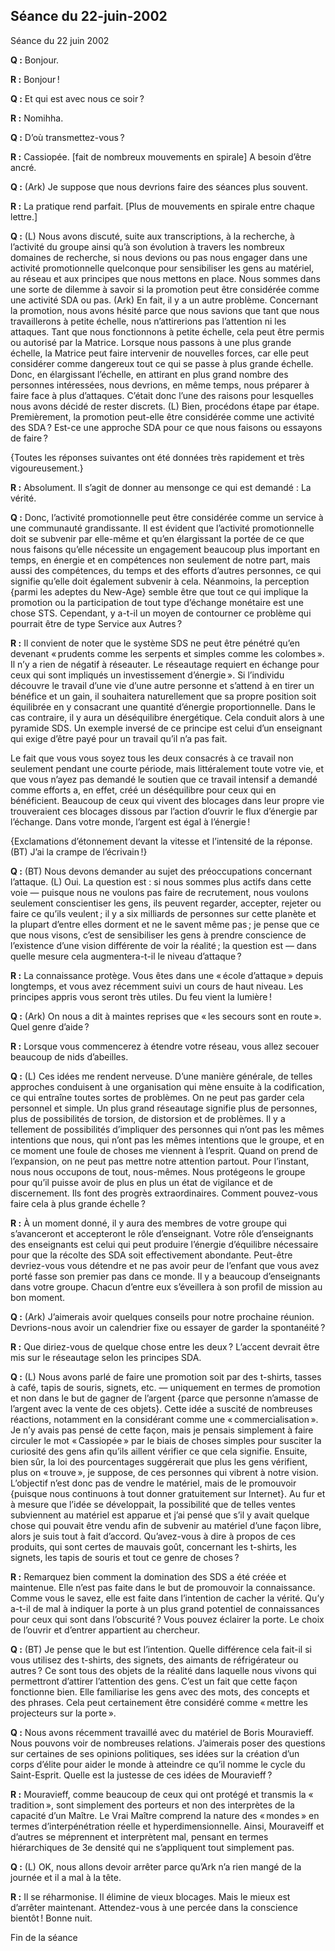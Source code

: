 ## Séance du 22-juin-2002
Séance du 22 juin 2002

**Q :** Bonjour.

**R :** Bonjour !

**Q :** Et qui est avec nous ce soir ?

**R :** Nomihha.

**Q :** D’où transmettez-vous ?

**R :** Cassiopée. [fait de nombreux mouvements en spirale] A besoin d’être ancré.

**Q :** (Ark) Je suppose que nous devrions faire des séances plus souvent.

**R :** La pratique rend parfait. [Plus de mouvements en spirale entre chaque lettre.]

**Q :** (L) Nous avons discuté, suite aux transcriptions, à la recherche, à l’activité du groupe ainsi qu’à son évolution à travers les nombreux domaines de recherche, si nous devions ou pas nous engager dans une activité promotionnelle quelconque pour sensibiliser les gens au matériel, au réseau et aux principes que nous mettons en place. Nous sommes dans une sorte de dilemme à savoir si la promotion peut être considérée comme une activité SDA ou pas. (Ark) En fait, il y a un autre problème. Concernant la promotion, nous avons hésité parce que nous savions que tant que nous travaillerons à petite échelle, nous n’attirerions pas l’attention ni les attaques. Tant que nous fonctionnons à petite échelle, cela peut être permis ou autorisé par la Matrice. Lorsque nous passons à une plus grande échelle, la Matrice peut faire intervenir de nouvelles forces, car elle peut considérer comme dangereux tout ce qui se passe à plus grande échelle. Donc, en élargissant l’échelle, en attirant en plus grand nombre des personnes intéressées, nous devrions, en même temps, nous préparer à faire face à plus d’attaques. C’était donc l’une des raisons pour lesquelles nous avons décidé de rester discrets. (L) Bien, procédons étape par étape. Premièrement, la promotion peut-elle être considérée comme une activité des SDA ? Est-ce une approche SDA pour ce que nous faisons ou essayons de faire ?

{Toutes les réponses suivantes ont été données très rapidement et très vigoureusement.}

**R :** Absolument. Il s’agit de donner au mensonge ce qui est demandé : La vérité.

**Q :** Donc, l’activité promotionnelle peut être considérée comme un service à une communauté grandissante. Il est évident que l’activité promotionnelle doit se subvenir par elle-même et qu’en élargissant la portée de ce que nous faisons qu’elle nécessite un engagement beaucoup plus important en temps, en énergie et en compétences non seulement de notre part, mais aussi des compétences, du temps et des efforts d’autres personnes, ce qui signifie qu’elle doit également subvenir à cela. Néanmoins, la perception {parmi les adeptes du New-Age} semble être que tout ce qui implique la promotion ou la participation de tout type d’échange monétaire est une chose STS. Cependant, y a-t-il un moyen de contourner ce problème qui pourrait être de type Service aux Autres ?

**R :** Il convient de noter que le système SDS ne peut être pénétré qu’en devenant « prudents comme les serpents et simples comme les colombes ». Il n’y a rien de négatif à réseauter. Le réseautage requiert en échange pour ceux qui sont impliqués un investissement d’énergie ». Si l’individu découvre le travail d’une vie d’une autre personne et s’attend à en tirer un bénéfice et un gain, il souhaitera naturellement que sa propre position soit équilibrée en y consacrant une quantité d’énergie proportionnelle. Dans le cas contraire, il y aura un déséquilibre énergétique. Cela conduit alors à une pyramide SDS. Un exemple inversé de ce principe est celui d’un enseignant qui exige d’être payé pour un travail qu’il n’a pas fait.

Le fait que vous vous soyez tous les deux consacrés à ce travail non seulement pendant une courte période, mais littéralement toute votre vie, et que vous n’ayez pas demandé le soutien que ce travail intensif a demandé comme efforts a, en effet, créé un déséquilibre pour ceux qui en bénéficient. Beaucoup de ceux qui vivent des blocages dans leur propre vie trouveraient ces blocages dissous par l’action d’ouvrir le flux d’énergie par l’échange. Dans votre monde, l’argent est égal à l’énergie !

{Exclamations d’étonnement devant la vitesse et l’intensité de la réponse. (BT) J’ai la crampe de l’écrivain !}

**Q :** (BT) Nous devons demander au sujet des préoccupations concernant l’attaque. (L) Oui. La question est : si nous sommes plus actifs dans cette voie — puisque nous ne voulons pas faire de recrutement, nous voulons seulement conscientiser les gens, ils peuvent regarder, accepter, rejeter ou faire ce qu’ils veulent ; il y a six milliards de personnes sur cette planète et la plupart d’entre elles dorment et ne le savent même pas ; je pense que ce que nous visons, c’est de sensibiliser les gens à prendre conscience de l’existence d’une vision différente de voir la réalité ; la question est — dans quelle mesure cela augmentera-t-il le niveau d’attaque ?

**R :** La connaissance protège. Vous êtes dans une « école d’attaque » depuis longtemps, et vous avez récemment suivi un cours de haut niveau. Les principes appris vous seront très utiles. Du feu vient la lumière !

**Q :** (Ark) On nous a dit à maintes reprises que « les secours sont en route ». Quel genre d’aide ?

**R :** Lorsque vous commencerez à étendre votre réseau, vous allez secouer beaucoup de nids d’abeilles.

**Q :** (L) Ces idées me rendent nerveuse. D’une manière générale, de telles approches conduisent à une organisation qui mène ensuite à la codification, ce qui entraîne toutes sortes de problèmes. On ne peut pas garder cela personnel et simple. Un plus grand réseautage signifie plus de personnes, plus de possibilités de torsion, de distorsion et de problèmes. Il y a tellement de possibilités d’impliquer des personnes qui n’ont pas les mêmes intentions que nous, qui n’ont pas les mêmes intentions que le groupe, et en ce moment une foule de choses me viennent à l’esprit. Quand on prend de l’expansion, on ne peut pas mettre notre attention partout. Pour l’instant, nous nous occupons de tout, nous-mêmes. Nous protégeons le groupe pour qu’il puisse avoir de plus en plus un état de vigilance et de discernement. Ils font des progrès extraordinaires. Comment pouvez-vous faire cela à plus grande échelle ?

**R :** À un moment donné, il y aura des membres de votre groupe qui s’avanceront et accepteront le rôle d’enseignant. Votre rôle d’enseignants des enseignants est celui qui peut produire l’énergie d’équilibre nécessaire pour que la récolte des SDA soit effectivement abondante. Peut-être devriez-vous vous détendre et ne pas avoir peur de l’enfant que vous avez porté fasse son premier pas dans ce monde. Il y a beaucoup d’enseignants dans votre groupe. Chacun d’entre eux s’éveillera à son profil de mission au bon moment.

**Q :** (Ark) J’aimerais avoir quelques conseils pour notre prochaine réunion. Devrions-nous avoir un calendrier fixe ou essayer de garder la spontanéité ?

**R :** Que diriez-vous de quelque chose entre les deux ? L’accent devrait être mis sur le réseautage selon les principes SDA.

**Q :** (L) Nous avons parlé de faire une promotion soit par des t-shirts, tasses à café, tapis de souris, signets, etc. — uniquement en termes de promotion et non dans le but de gagner de l’argent {parce que personne n’amasse de l’argent avec la vente de ces objets}. Cette idée a suscité de nombreuses réactions, notamment en la considérant comme une « commercialisation ». Je n’y avais pas pensé de cette façon, mais je pensais simplement à faire circuler le mot « Cassiopée » par le biais de choses simples pour susciter la curiosité des gens afin qu’ils aillent vérifier ce que cela signifie. Ensuite, bien sûr, la loi des pourcentages suggérerait que plus les gens vérifient, plus on « trouve », je suppose, de ces personnes qui vibrent à notre vision. L’objectif n’est donc pas de vendre le matériel, mais de le promouvoir {puisque nous continuons à tout donner gratuitement sur Internet}. Au fur et à mesure que l’idée se développait, la possibilité que de telles ventes subviennent au matériel est apparue et j’ai pensé que s’il y avait quelque chose qui pouvait être vendu afin de subvenir au matériel d’une façon libre, alors je suis tout à fait d’accord. Qu’avez-vous à dire à propos de ces produits, qui sont certes de mauvais goût, concernant les t-shirts, les signets, les tapis de souris et tout ce genre de choses ?

**R :** Remarquez bien comment la domination des SDS a été créée et maintenue. Elle n’est pas faite dans le but de promouvoir la connaissance. Comme vous le savez, elle est faite dans l’intention de cacher la vérité. Qu’y a-t-il de mal à indiquer la porte à un plus grand potentiel de connaissances pour ceux qui sont dans l’obscurité ? Vous pouvez éclairer la porte. Le choix de l’ouvrir et d’entrer appartient au chercheur.

**Q :** (BT) Je pense que le but est l’intention. Quelle différence cela fait-il si vous utilisez des t-shirts, des signets, des aimants de réfrigérateur ou autres ? Ce sont tous des objets de la réalité dans laquelle nous vivons qui permettront d’attirer l’attention des gens. C’est un fait que cette façon fonctionne bien. Elle familiarise les gens avec des mots, des concepts et des phrases. Cela peut certainement être considéré comme « mettre les projecteurs sur la porte ».

**Q :** Nous avons récemment travaillé avec du matériel de Boris Mouravieff. Nous pouvons voir de nombreuses relations. J’aimerais poser des questions sur certaines de ses opinions politiques, ses idées sur la création d’un corps d’élite pour aider le monde à atteindre ce qu’il nomme le cycle du Saint-Esprit. Quelle est la justesse de ces idées de Mouravieff ?

**R :** Mouravieff, comme beaucoup de ceux qui ont protégé et transmis la « tradition », sont simplement des porteurs et non des interprètes de la capacité d’un Maître. Le Vrai Maître comprend la nature des « mondes » en termes d’interpénétration réelle et hyperdimensionnelle. Ainsi, Mouraveiff et d’autres se méprennent et interprètent mal, pensant en termes hiérarchiques de 3e densité qui ne s’appliquent tout simplement pas.

**Q :** (L) OK, nous allons devoir arrêter parce qu’Ark n’a rien mangé de la journée et il a mal à la tête.

**R :** Il se réharmonise. Il élimine de vieux blocages. Mais le mieux est d’arrêter maintenant. Attendez-vous à une percée dans la conscience bientôt ! Bonne nuit.

Fin de la séance